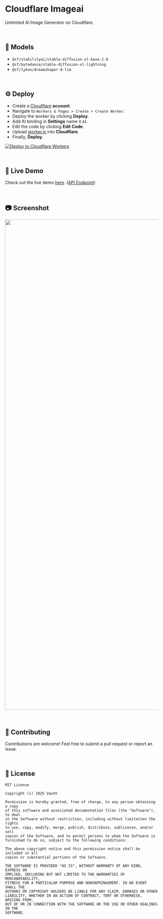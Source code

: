<h1>Cloudflare Imageai</h1>
<p>Unlimited AI Image Generator on Cloudlfare.</p>

<br>

## 📂 Models
- `@cf/stabilityai/stable-diffusion-xl-base-1.0`
- `@cf/bytedance/stable-diffusion-xl-lightning`
- `@cf/lykon/dreamshaper-8-lcm`

<br>

## ⚙️ Deploy
- Create a [Cloudflare](https://www.cloudflare.com/) **account**.
- Navigate to `Workers & Pages > Create > Create Worker`.
- Deploy the worker by clicking **Deploy**.
- Add AI binding in **Settings** name it `AI`.
- Edit the code by clicking **Edit Code**.
- Upload [worker.js](https://github.com/Vauth/imageai/blob/main/worker.js) into **Cloudflare**.
- Finally, **Deploy**.

[![Deploy to Cloudflare Workers](https://deploy.workers.cloudflare.com/button)](https://deploy.workers.cloudflare.com/?url=https://github.com/vauth/imageai)

<br>

## 📡 Live Demo
Check out the live demo [here](https://imageai.gpt-api.workers.dev). ([API Endpoint](https://imageai.gpt-api.workers.dev/generate?prompt=cat&model=@cf/stabilityai/stable-diffusion-xl-base-1.0))

<br>

## 📷 Screenshot
<a href="#Screenshot"><img src="https://github.com/user-attachments/assets/f54cc1e1-88aa-44d6-b8bb-644f4895e5e4" width="1612px"></a>

<br>

## 🔗 Contributing
Contributions are welcome! Feel free to submit a pull request or report an issue.

<br>

## 🔎 License
```
MIT License

Copyright (c) 2025 Vauth

Permission is hereby granted, free of charge, to any person obtaining a copy
of this software and associated documentation files (the "Software"), to deal
in the Software without restriction, including without limitation the rights
to use, copy, modify, merge, publish, distribute, sublicense, and/or sell
copies of the Software, and to permit persons to whom the Software is
furnished to do so, subject to the following conditions:

The above copyright notice and this permission notice shall be included in all
copies or substantial portions of the Software.

THE SOFTWARE IS PROVIDED "AS IS", WITHOUT WARRANTY OF ANY KIND, EXPRESS OR
IMPLIED, INCLUDING BUT NOT LIMITED TO THE WARRANTIES OF MERCHANTABILITY,
FITNESS FOR A PARTICULAR PURPOSE AND NONINFRINGEMENT. IN NO EVENT SHALL THE
AUTHORS OR COPYRIGHT HOLDERS BE LIABLE FOR ANY CLAIM, DAMAGES OR OTHER
LIABILITY, WHETHER IN AN ACTION OF CONTRACT, TORT OR OTHERWISE, ARISING FROM,
OUT OF OR IN CONNECTION WITH THE SOFTWARE OR THE USE OR OTHER DEALINGS IN THE
SOFTWARE.
```
